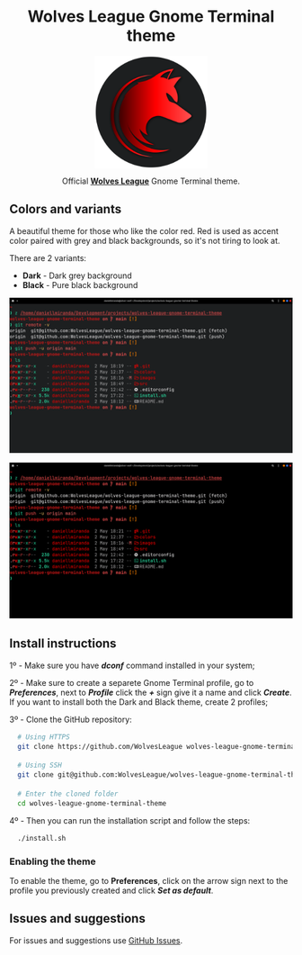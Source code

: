 <!-- markdownlint-disable MD033 -->
<h1 align="center">Wolves League Gnome Terminal theme</h1>

<p align="center">
  <img src="./images/wolves-league-logo-with-background.svg" width="200" align="center">
</p>
<p align="center">Official <strong><a href="https://github.com/WolvesLeague">Wolves League</a></strong> Gnome Terminal theme.</p>

## Colors and variants

A beautiful theme for those who like the color red. Red is used as accent color paired with grey and black backgrounds, so it's not tiring to look at.

There are 2 variants:

- **Dark** - Dark grey background
- **Black** - Pure black background

![Wolves League Dark Theme](https://raw.githubusercontent.com/WolvesLeague/wolves-league-gnome-terminal-theme/main/images/gnome-terminal-wolves-league-dark-screenshot.png)

![Wolves League Black Theme](https://raw.githubusercontent.com/WolvesLeague/wolves-league-gnome-terminal-theme/main/images/gnome-terminal-wolves-league-black-screenshot.png)

## Install instructions

1º - Make sure you have ***dconf*** command installed in your system;

2º - Make sure to create a separete Gnome Terminal profile, go to ***Preferences***, next to ***Profile*** click the ***+*** sign give it a name and click ***Create***.
If you want to install both the Dark and Black theme, create 2 profiles;

3º - Clone the GitHub repository:

``` bash
  # Using HTTPS
  git clone https://github.com/WolvesLeague wolves-league-gnome-terminal-theme.git

  # Using SSH
  git clone git@github.com:WolvesLeague/wolves-league-gnome-terminal-theme.git

  # Enter the cloned folder
  cd wolves-league-gnome-terminal-theme
```

4º - Then you can run the installation script and follow the steps:

``` bash
  ./install.sh
```

### **Enabling the theme**

To enable the theme, go to **Preferences**, click on the arrow sign next to the profile you previously created and click ***Set as default***.

## Issues and suggestions

For issues and suggestions use [GitHub Issues](https://github.com/WolvesLeague/wolves-league-gnome-terminal-theme/issues).

